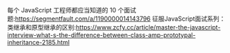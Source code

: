 每个 JavaScript 工程师都应当知道的 10 个面试题:https://segmentfault.com/a/1190000014143796
征服JavaScript面试系列：类继承和原型继承的区别:https://www.zcfy.cc/article/master-the-javascript-interview-what-s-the-difference-between-class-amp-prototypal-inheritance-2185.html
